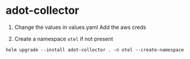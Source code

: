# adot-collector

1. Change the values in values.yaml
    Add the aws creds

2. Create a namespace `otel` if not present
```
helm upgrade --install adot-collector . -n otel --create-namespace
```
